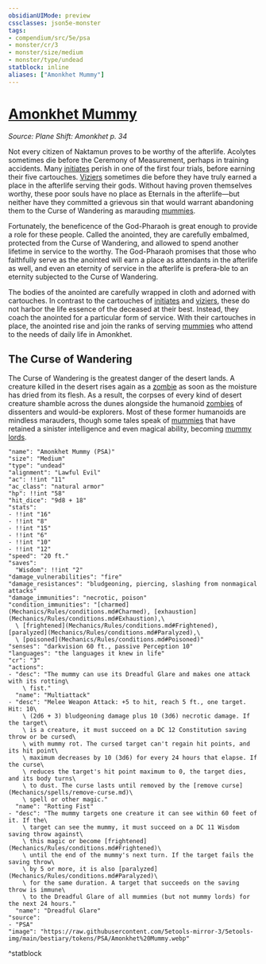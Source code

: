 ```yaml
---
obsidianUIMode: preview
cssclasses: json5e-monster
tags:
- compendium/src/5e/psa
- monster/cr/3
- monster/size/medium
- monster/type/undead
statblock: inline
aliases: ["Amonkhet Mummy"]
---
```

# [Amonkhet Mummy](Mechanics\bestiary\undead/amonkhet-mummy-psa.md)
*Source: Plane Shift: Amonkhet p. 34*  

Not every citizen of Naktamun proves to be worthy of the afterlife. Acolytes sometimes die before the Ceremony of Measurement, perhaps in training accidents. Many [initiates](Mechanics/backgrounds/initiate-psa.md) perish in one of the first four trials, before earning their five cartouches. [Viziers](Mechanics/backgrounds/vizier-psa.md) sometimes die before they have truly earned a place in the afterlife serving their gods. Without having proven themselves worthy, these poor souls have no place as Eternals in the afterlife—but neither have they committed a grievous sin that would warrant abandoning them to the Curse of Wandering as marauding [mummies](Mechanics/bestiary/undead/amonkhet-mummy-psa.md).

Fortunately, the beneficence of the God-Pharaoh is great enough to provide a role for these people. Called the anointed, they are carefully embalmed, protected from the Curse of Wandering, and allowed to spend another lifetime in service to the worthy. The God-Pharaoh promises that those who faithfully serve as the anointed will earn a place as attendants in the afterlife as well, and even an eternity of service in the afterlife is prefera-ble to an eternity subjected to the Curse of Wandering.

The bodies of the anointed are carefully wrapped in cloth and adorned with cartouches. In contrast to the cartouches of [initiates](Mechanics/backgrounds/initiate-psa.md) and [viziers](Mechanics/backgrounds/vizier-psa.md), these do not harbor the life essence of the deceased at their best. Instead, they coach the anointed for a particular form of service. With their cartouches in place, the anointed rise and join the ranks of serving [mummies](Mechanics/bestiary/undead/amonkhet-mummy-psa.md) who attend to the needs of daily life in Amonkhet.

## The Curse of Wandering

The Curse of Wandering is the greatest danger of the desert lands. A creature killed in the desert rises again as a [zombie](Mechanics/bestiary/undead/zombie.md) as soon as the moisture has dried from its flesh. As a result, the corpses of every kind of desert creature shamble across the dunes alongside the humanoid [zombies](Mechanics/bestiary/undead/zombie.md) of dissenters and would-be explorers. Most of these former humanoids are mindless marauders, though some tales speak of [mummies](Mechanics/bestiary/undead/amonkhet-mummy-psa.md) that have retained a sinister intelligence and even magical ability, becoming [mummy lords](Mechanics/bestiary/undead/amonkhet-mummy-lord-psa.md).

```statblock
"name": "Amonkhet Mummy (PSA)"
"size": "Medium"
"type": "undead"
"alignment": "Lawful Evil"
"ac": !!int "11"
"ac_class": "natural armor"
"hp": !!int "58"
"hit_dice": "9d8 + 18"
"stats":
- !!int "16"
- !!int "8"
- !!int "15"
- !!int "6"
- !!int "10"
- !!int "12"
"speed": "20 ft."
"saves":
  "Wisdom": !!int "2"
"damage_vulnerabilities": "fire"
"damage_resistances": "bludgeoning, piercing, slashing from nonmagical attacks"
"damage_immunities": "necrotic, poison"
"condition_immunities": "[charmed](Mechanics/Rules/conditions.md#Charmed), [exhaustion](Mechanics/Rules/conditions.md#Exhaustion),\
  \ [frightened](Mechanics/Rules/conditions.md#Frightened), [paralyzed](Mechanics/Rules/conditions.md#Paralyzed),\
  \ [poisoned](Mechanics/Rules/conditions.md#Poisoned)"
"senses": "darkvision 60 ft., passive Perception 10"
"languages": "the languages it knew in life"
"cr": "3"
"actions":
- "desc": "The mummy can use its Dreadful Glare and makes one attack with its rotting\
    \ fist."
  "name": "Multiattack"
- "desc": "Melee Weapon Attack: +5 to hit, reach 5 ft., one target. Hit: 10\
    \ (2d6 + 3) bludgeoning damage plus 10 (3d6) necrotic damage. If the target\
    \ is a creature, it must succeed on a DC 12 Constitution saving throw or be cursed\
    \ with mummy rot. The cursed target can't regain hit points, and its hit point\
    \ maximum decreases by 10 (3d6) for every 24 hours that elapse. If the curse\
    \ reduces the target's hit point maximum to 0, the target dies, and its body turns\
    \ to dust. The curse lasts until removed by the [remove curse](Mechanics/spells/remove-curse.md)\
    \ spell or other magic."
  "name": "Rotting Fist"
- "desc": "The mummy targets one creature it can see within 60 feet of it. If the\
    \ target can see the mummy, it must succeed on a DC 11 Wisdom saving throw against\
    \ this magic or become [frightened](Mechanics/Rules/conditions.md#Frightened)\
    \ until the end of the mummy's next turn. If the target fails the saving throw\
    \ by 5 or more, it is also [paralyzed](Mechanics/Rules/conditions.md#Paralyzed)\
    \ for the same duration. A target that succeeds on the saving throw is immune\
    \ to the Dreadful Glare of all mummies (but not mummy lords) for the next 24 hours."
  "name": "Dreadful Glare"
"source":
- "PSA"
"image": "https://raw.githubusercontent.com/5etools-mirror-3/5etools-img/main/bestiary/tokens/PSA/Amonkhet%20Mummy.webp"
```
^statblock